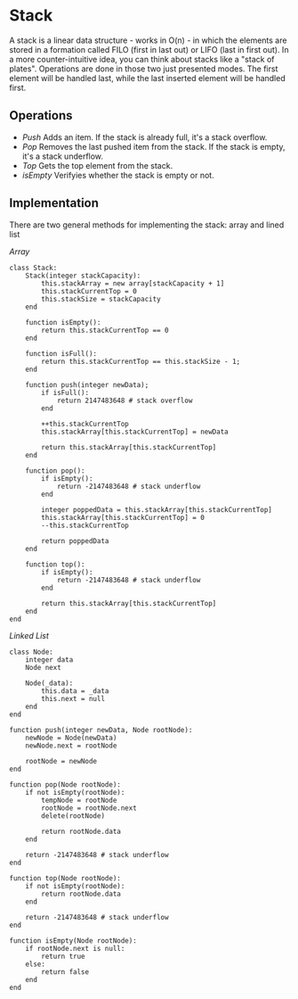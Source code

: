 # Stack

A stack is a linear data structure - works in O(n) - in which the elements are stored in a formation called FILO (first in last out) or LIFO (last in first out).
In a more counter-intuitive idea, you can think about stacks like a "stack of plates". Operations are done in those two just presented modes. The first element will be handled last, while the last inserted element will be handled first. 

## Operations

- *Push* Adds an item. If the stack is already full, it's a stack overflow.
- *Pop* Removes the last pushed item from the stack. If the stack is empty, it's a stack underflow.
- *Top* Gets the top element from the stack.
- *isEmpty* Verifyies whether the stack is empty or not.

## Implementation

There are two general methods for implementing the stack: array and lined list

*Array*

```
class Stack:
    Stack(integer stackCapacity):
        this.stackArray = new array[stackCapacity + 1]
        this.stackCurrentTop = 0
        this.stackSize = stackCapacity
    end

    function isEmpty():
        return this.stackCurrentTop == 0
    end

    function isFull():
        return this.stackCurrentTop == this.stackSize - 1;
    end

    function push(integer newData);
        if isFull():
            return 2147483648 # stack overflow
        end

        ++this.stackCurrentTop
        this.stackArray[this.stackCurrentTop] = newData

        return this.stackArray[this.stackCurrentTop]
    end

    function pop():
        if isEmpty():
            return -2147483648 # stack underflow
        end

        integer poppedData = this.stackArray[this.stackCurrentTop]
        this.stackArray[this.stackCurrentTop] = 0
        --this.stackCurrentTop

        return poppedData
    end

    function top():
        if isEmpty():
            return -2147483648 # stack underflow
        end

        return this.stackArray[this.stackCurrentTop]
    end
end
```

*Linked List*

```
class Node:
    integer data
    Node next

    Node(_data):
        this.data = _data
        this.next = null
    end
end

function push(integer newData, Node rootNode):
    newNode = Node(newData)
    newNode.next = rootNode

    rootNode = newNode
end

function pop(Node rootNode):
    if not isEmpty(rootNode):
        tempNode = rootNode
        rootNode = rootNode.next
        delete(rootNode)        

        return rootNode.data 
    end

    return -2147483648 # stack underflow
end

function top(Node rootNode):
    if not isEmpty(rootNode):
        return rootNode.data
    end

    return -2147483648 # stack underflow
end

function isEmpty(Node rootNode):
    if rootNode.next is null:
        return true
    else:
        return false
    end
end
```
